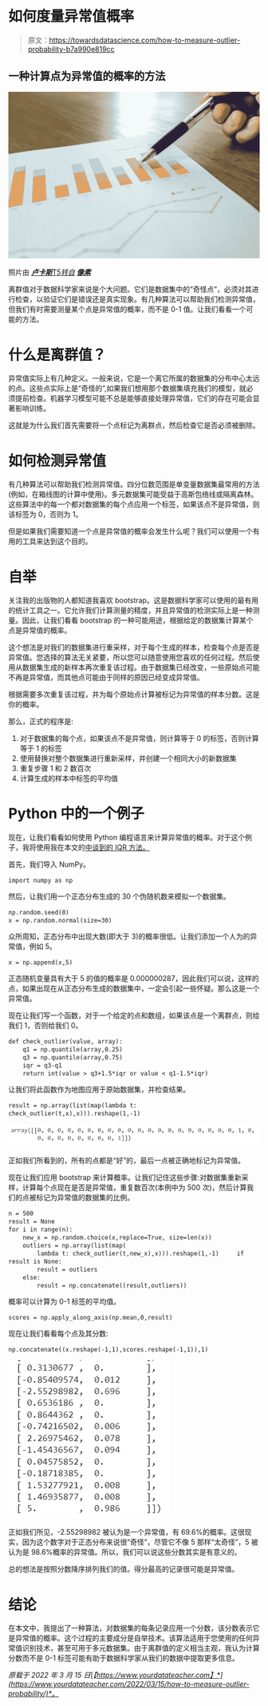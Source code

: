 # 如何度量异常值概率

> 原文：<https://towardsdatascience.com/how-to-measure-outlier-probability-b7a990e819cc>

## 一种计算点为异常值的概率的方法

![](img/5303ee7fa55c17ddad9e5a36f047afa5.png)

照片由 [***卢卡斯***T5*转自*](https://www.pexels.com/it-it/@goumbik?utm_content=attributionCopyText&utm_medium=referral&utm_source=pexels) [***像素***](https://www.pexels.com/it-it/foto/persona-che-tiene-la-penna-che-punta-al-grafico-590020/?utm_content=attributionCopyText&utm_medium=referral&utm_source=pexels)

离群值对于数据科学家来说是个大问题。它们是数据集中的“奇怪点”，必须对其进行检查，以验证它们是错误还是真实现象。有几种算法可以帮助我们检测异常值，但我们有时需要测量某个点是异常值的概率，而不是 0-1 值。让我们看看一个可能的方法。

# 什么是离群值？

异常值实际上有几种定义。一般来说，它是一个离它所属的数据集的分布中心太远的点。这些点实际上是“奇怪的”,如果我们想用那个数据集填充我们的模型，就必须提前检查。机器学习模型可能不总是能够直接处理异常值，它们的存在可能会显著影响训练。

这就是为什么我们首先需要将一个点标记为离群点，然后检查它是否必须被删除。

# 如何检测异常值

有几种算法可以帮助我们检测异常值。四分位数范围是单变量数据集最常用的方法(例如，在箱线图的计算中使用)。多元数据集可能受益于高斯包络线或隔离森林。这些算法中的每一个都对数据集的每个点应用一个标签，如果该点不是异常值，则该标签为 0，否则为 1。

但是如果我们需要知道一个点是异常值的概率会发生什么呢？我们可以使用一个有用的工具来达到这个目的。

# 自举

关注我的出版物的人都知道我喜欢 bootstrap。这是数据科学家可以使用的最有用的统计工具之一。它允许我们计算测量的精度，并且异常值的检测实际上是一种测量。因此，让我们看看 bootstrap 的一种可能用途，根据给定的数据集计算某个点是异常值的概率。

这个想法是对我们的数据集进行重采样，对于每个生成的样本，检查每个点是否是异常值。您选择的算法无关紧要，所以您可以随意使用您喜欢的任何过程。然后使用从数据集生成的新样本再次重复该过程。由于数据集已经改变，一些原始点可能不再是异常值，而其他点可能由于同样的原因已经变成异常值。

根据需要多次重复该过程，并为每个原始点计算被标记为异常值的样本分数。这是你的概率。

那么，正式的程序是:

1.  对于数据集的每个点，如果该点不是异常值，则计算等于 0 的标签，否则计算等于 1 的标签
2.  使用替换对整个数据集进行重新采样，并创建一个相同大小的新数据集
3.  重复步骤 1 和 2 数百次
4.  计算生成的样本中标签的平均值

# Python 中的一个例子

现在，让我们看看如何使用 Python 编程语言来计算异常值的概率。对于这个例子，我将使用我在本文的[中谈到的 IQR 方法。](https://www.yourdatateacher.com/2021/11/01/outlier-identification-using-interquartile-range/)

首先，我们导入 NumPy。

```
import numpy as np
```

然后，让我们用一个正态分布生成的 30 个伪随机数来模拟一个数据集。

```
np.random.seed(0) 
x = np.random.normal(size=30)
```

众所周知，正态分布中出现大数(即大于 3)的概率很低。让我们添加一个人为的异常值，例如 5。

```
x = np.append(x,5)
```

正态随机变量具有大于 5 的值的概率是 0.000000287，因此我们可以说，这样的点，如果出现在从正态分布生成的数据集中，一定会引起一些怀疑。那么这是一个异常值。

现在让我们写一个函数，对于一个给定的点和数组，如果该点是一个离群点，则给我们 1，否则给我们 0。

```
def check_outlier(value, array): 
    q1 = np.quantile(array,0.25) 
    q3 = np.quantile(array,0.75) 
    iqr = q3-q1 
    return int(value > q3+1.5*iqr or value < q1-1.5*iqr)
```

让我们将此函数作为地图应用于原始数据集，并检查结果。

```
result = np.array(list(map(lambda t: check_outlier(t,x),x))).reshape(1,-1)
```

![](img/75c9e171c25cd1b69c42167b06ce3e66.png)

正如我们所看到的，所有的点都是“好”的，最后一点被正确地标记为异常值。

现在让我们应用 bootstrap 来计算概率。让我们记住这些步骤:对数据集重新采样，计算每个点现在是否是异常值，重复数百次(本例中为 500 次)，然后计算我们的点被标记为异常值的数据集的比例。

```
n = 500 
result = None 
for i in range(n): 
    new_x = np.random.choice(x,replace=True, size=len(x)) 
    outliers = np.array(list(map(
        lambda t: check_outlier(t,new_x),x))).reshape(1,-1)     if result is None: 
        result = outliers 
    else: 
        result = np.concatenate((result,outliers))
```

概率可以计算为 0-1 标签的平均值。

```
scores = np.apply_along_axis(np.mean,0,result)
```

现在让我们看看每个点及其分数:

```
np.concatenate((x.reshape(-1,1),scores.reshape(-1,1)),1)
```

![](img/57bb385552066f3e699728643f5e5e3c.png)

正如我们所见，-2.55298982 被认为是一个异常值，有 69.6%的概率。这很现实，因为这个数字对于正态分布来说很“奇怪”，尽管它不像 5 那样“太奇怪”，5 被认为是 98.6%概率的异常值。所以，我们可以说这些分数其实是有意义的。

总的想法是按照分数降序排列我们的值。得分最高的记录很可能是异常值。

# 结论

在本文中，我提出了一种算法，对数据集的每条记录应用一个分数，该分数表示它是异常值的概率。这个过程的主要成分是自举技术。该算法适用于您使用的任何异常值识别技术，甚至可用于多元数据集。由于离群值的定义相当主观，我认为计算分数而不是 0-1 标签可能有助于数据科学家从我们的数据中提取更多信息。

*原载于 2022 年 3 月 15 日*[*【https://www.yourdatateacher.com】*](https://www.yourdatateacher.com/2022/03/15/how-to-measure-outlier-probability/)*。*